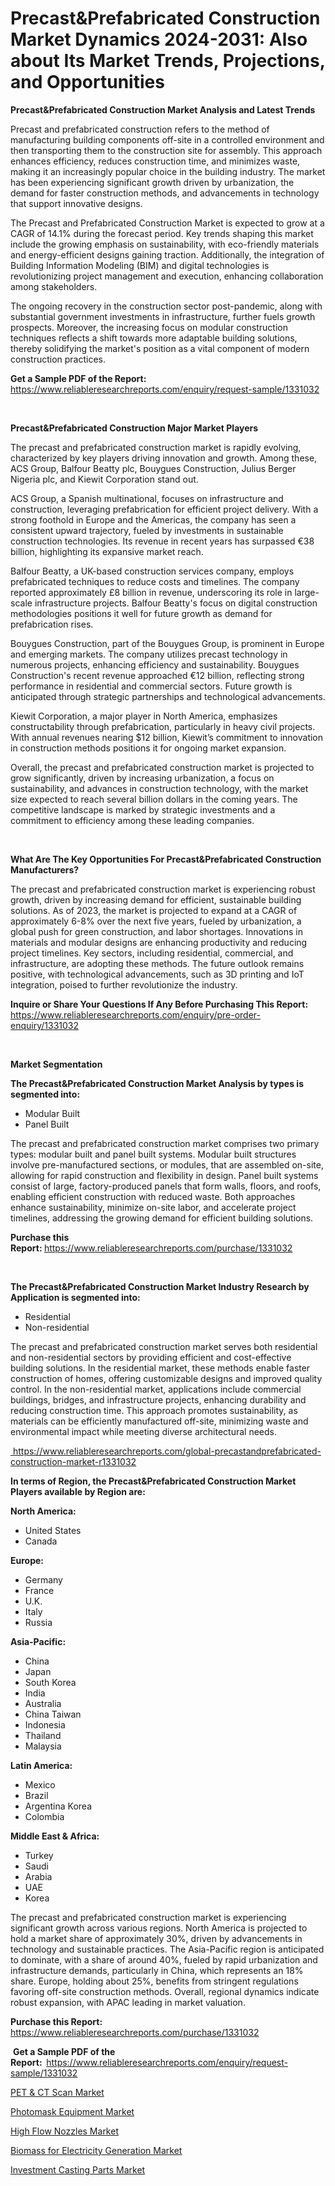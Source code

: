 <p><h1>Precast&Prefabricated Construction Market Dynamics 2024-2031: Also about Its Market Trends, Projections, and Opportunities</h1></p><p><strong>Precast&Prefabricated Construction Market Analysis and Latest Trends</strong></p>
<p><p>Precast and prefabricated construction refers to the method of manufacturing building components off-site in a controlled environment and then transporting them to the construction site for assembly. This approach enhances efficiency, reduces construction time, and minimizes waste, making it an increasingly popular choice in the building industry. The market has been experiencing significant growth driven by urbanization, the demand for faster construction methods, and advancements in technology that support innovative designs.</p><p>The Precast and Prefabricated Construction Market is expected to grow at a CAGR of 14.1% during the forecast period. Key trends shaping this market include the growing emphasis on sustainability, with eco-friendly materials and energy-efficient designs gaining traction. Additionally, the integration of Building Information Modeling (BIM) and digital technologies is revolutionizing project management and execution, enhancing collaboration among stakeholders.</p><p>The ongoing recovery in the construction sector post-pandemic, along with substantial government investments in infrastructure, further fuels growth prospects. Moreover, the increasing focus on modular construction techniques reflects a shift towards more adaptable building solutions, thereby solidifying the market's position as a vital component of modern construction practices.</p></p>
<p><strong>Get a Sample PDF of the Report:&nbsp;</strong> <a href="https://www.reliableresearchreports.com/enquiry/request-sample/1331032?utm_campaign=1479&utm_medium=2&utm_source=Github&utm_content=ia&utm_term=16102024&utm_id=precastprefabricated-construction">https://www.reliableresearchreports.com/enquiry/request-sample/1331032</a></p>
<p>&nbsp;</p>
<p><strong>Precast&Prefabricated Construction Major Market Players</strong></p>
<p><p>The precast and prefabricated construction market is rapidly evolving, characterized by key players driving innovation and growth. Among these, ACS Group, Balfour Beatty plc, Bouygues Construction, Julius Berger Nigeria plc, and Kiewit Corporation stand out.</p><p>ACS Group, a Spanish multinational, focuses on infrastructure and construction, leveraging prefabrication for efficient project delivery. With a strong foothold in Europe and the Americas, the company has seen a consistent upward trajectory, fueled by investments in sustainable construction technologies. Its revenue in recent years has surpassed €38 billion, highlighting its expansive market reach.</p><p>Balfour Beatty, a UK-based construction services company, employs prefabricated techniques to reduce costs and timelines. The company reported approximately £8 billion in revenue, underscoring its role in large-scale infrastructure projects. Balfour Beatty's focus on digital construction methodologies positions it well for future growth as demand for prefabrication rises.</p><p>Bouygues Construction, part of the Bouygues Group, is prominent in Europe and emerging markets. The company utilizes precast technology in numerous projects, enhancing efficiency and sustainability. Bouygues Construction's recent revenue approached €12 billion, reflecting strong performance in residential and commercial sectors. Future growth is anticipated through strategic partnerships and technological advancements.</p><p>Kiewit Corporation, a major player in North America, emphasizes constructability through prefabrication, particularly in heavy civil projects. With annual revenues nearing $12 billion, Kiewit’s commitment to innovation in construction methods positions it for ongoing market expansion.</p><p>Overall, the precast and prefabricated construction market is projected to grow significantly, driven by increasing urbanization, a focus on sustainability, and advances in construction technology, with the market size expected to reach several billion dollars in the coming years. The competitive landscape is marked by strategic investments and a commitment to efficiency among these leading companies.</p></p>
<p>&nbsp;</p>
<p><strong>What Are The Key Opportunities For Precast&Prefabricated Construction Manufacturers?</strong></p>
<p><p>The precast and prefabricated construction market is experiencing robust growth, driven by increasing demand for efficient, sustainable building solutions. As of 2023, the market is projected to expand at a CAGR of approximately 6-8% over the next five years, fueled by urbanization, a global push for green construction, and labor shortages. Innovations in materials and modular designs are enhancing productivity and reducing project timelines. Key sectors, including residential, commercial, and infrastructure, are adopting these methods. The future outlook remains positive, with technological advancements, such as 3D printing and IoT integration, poised to further revolutionize the industry.</p></p>
<p><strong>Inquire or Share Your Questions If Any Before Purchasing This Report:</strong> <a href="https://www.reliableresearchreports.com/enquiry/pre-order-enquiry/1331032?utm_campaign=1479&utm_medium=2&utm_source=Github&utm_content=ia&utm_term=16102024&utm_id=precastprefabricated-construction">https://www.reliableresearchreports.com/enquiry/pre-order-enquiry/1331032</a></p>
<p>&nbsp;</p>
<p><strong>Market Segmentation</strong></p>
<p><strong>The Precast&Prefabricated Construction Market Analysis by types is segmented into:</strong></p>
<p><ul><li>Modular Built</li><li>Panel Built</li></ul></p>
<p><p>The precast and prefabricated construction market comprises two primary types: modular built and panel built systems. Modular built structures involve pre-manufactured sections, or modules, that are assembled on-site, allowing for rapid construction and flexibility in design. Panel built systems consist of large, factory-produced panels that form walls, floors, and roofs, enabling efficient construction with reduced waste. Both approaches enhance sustainability, minimize on-site labor, and accelerate project timelines, addressing the growing demand for efficient building solutions.</p></p>
<p><strong>Purchase this Report:&nbsp;</strong><a href="https://www.reliableresearchreports.com/purchase/1331032?utm_campaign=1479&utm_medium=2&utm_source=Github&utm_content=ia&utm_term=16102024&utm_id=precastprefabricated-construction">https://www.reliableresearchreports.com/purchase/1331032</a></p>
<p>&nbsp;</p>
<p><strong>The Precast&Prefabricated Construction Market Industry Research by Application is segmented into:</strong></p>
<p><ul><li>Residential</li><li>Non-residential</li></ul></p>
<p><p>The precast and prefabricated construction market serves both residential and non-residential sectors by providing efficient and cost-effective building solutions. In the residential market, these methods enable faster construction of homes, offering customizable designs and improved quality control. In the non-residential market, applications include commercial buildings, bridges, and infrastructure projects, enhancing durability and reducing construction time. This approach promotes sustainability, as materials can be efficiently manufactured off-site, minimizing waste and environmental impact while meeting diverse architectural needs.</p></p>
<p><a href="https://www.reliableresearchreports.com/global-precastandprefabricated-construction-market-r1331032?utm_campaign=1479&utm_medium=2&utm_source=Github&utm_content=ia&utm_term=16102024&utm_id=precastprefabricated-construction">&nbsp;https://www.reliableresearchreports.com/global-precastandprefabricated-construction-market-r1331032</a></p>
<p><strong>In terms of Region, the Precast&Prefabricated Construction Market Players available by Region are:</strong></p>
<p>
    <p> <strong> North America: </strong>
        <ul>
            <li>United States</li>
            <li>Canada</li>
        </ul>
        </p> 
    <p> <strong> Europe: </strong>
        <ul>
            <li>Germany</li>
            <li>France</li>
            <li>U.K.</li>
            <li>Italy</li>
            <li>Russia</li>
        </ul>
        </p> 
    <p> <strong> Asia-Pacific: </strong>
        <ul>
            <li>China</li>
            <li>Japan</li>
            <li>South Korea</li>
            <li>India</li>
            <li>Australia</li>
            <li>China Taiwan</li>
            <li>Indonesia</li>
            <li>Thailand</li>
            <li>Malaysia</li>
        </ul>
        </p> 
    <p> <strong> Latin America: </strong>
        <ul>
            <li>Mexico</li>
            <li>Brazil</li>
            <li>Argentina Korea</li>
            <li>Colombia</li>
        </ul>
        </p> 
    <p> <strong> Middle East & Africa: </strong>
        <ul>
            <li>Turkey</li>
            <li>Saudi</li>
            <li>Arabia</li>
            <li>UAE</li>
            <li>Korea</li>
        </ul>
    </p>
    </p>
<p><p>The precast and prefabricated construction market is experiencing significant growth across various regions. North America is projected to hold a market share of approximately 30%, driven by advancements in technology and sustainable practices. The Asia-Pacific region is anticipated to dominate, with a share of around 40%, fueled by rapid urbanization and infrastructure demands, particularly in China, which represents an 18% share. Europe, holding about 25%, benefits from stringent regulations favoring off-site construction methods. Overall, regional dynamics indicate robust expansion, with APAC leading in market valuation.</p></p>
<p><strong>Purchase this Report: </strong><a href="https://www.reliableresearchreports.com/purchase/1331032?utm_campaign=1479&utm_medium=2&utm_source=Github&utm_content=ia&utm_term=16102024&utm_id=precastprefabricated-construction">https://www.reliableresearchreports.com/purchase/1331032</a></p>
<p>&nbsp;<strong>Get a Sample PDF of the Report:&nbsp;&nbsp;</strong><a href="https://www.reliableresearchreports.com/enquiry/request-sample/1331032?utm_campaign=1479&utm_medium=2&utm_source=Github&utm_content=ia&utm_term=16102024&utm_id=precastprefabricated-construction">https://www.reliableresearchreports.com/enquiry/request-sample/1331032</a></p>
<p><strong></strong></p>
<p><p><a href="https://www.linkedin.com/pulse/insights-pet-ct-scan-market-size-which-expanding-53-cagr-nw9le?trk=public_post_embed_feed-article-content&utm_campaign=1479&utm_medium=2&utm_source=Github&utm_content=ia&utm_term=16102024&utm_id=precastprefabricated-construction">PET & CT Scan Market</a></p><p><a href="https://www.linkedin.com/pulse/global-photomask-equipment-industry-analysis-share-growth-dacie?trk=public_post_embed_feed-article-content&utm_campaign=1479&utm_medium=2&utm_source=Github&utm_content=ia&utm_term=16102024&utm_id=precastprefabricated-construction">Photomask Equipment Market</a></p><p><a href="https://issuu.com/reportprime-2/docs/high-flow-nozzles-market-size-2030._fe1eaaa212087a?utm_campaign=1479&utm_medium=2&utm_source=Github&utm_content=ia&utm_term=16102024&utm_id=precastprefabricated-construction">High Flow Nozzles Market</a></p><p><a href="https://www.linkedin.com/pulse/biomass-electricity-generation-market-indicators-size-regional-jh8xe?trk=public_post_embed_feed-article-content&utm_campaign=1479&utm_medium=2&utm_source=Github&utm_content=ia&utm_term=16102024&utm_id=precastprefabricated-construction">Biomass for Electricity Generation Market</a></p><p><a href="https://www.linkedin.com/pulse/investment-casting-parts-market-forecasts-trends-impact-rj1re?trk=public_post_embed_feed-article-content&utm_campaign=1479&utm_medium=2&utm_source=Github&utm_content=ia&utm_term=16102024&utm_id=precastprefabricated-construction">Investment Casting Parts Market</a></p></p>